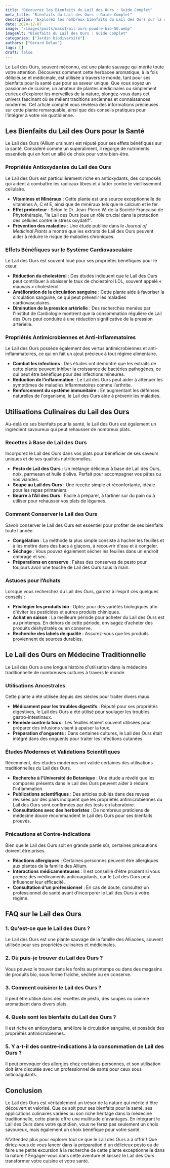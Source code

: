 ```yaml
---
title: "Découvrez les Bienfaits du Lail des Ours : Guide Complet"
meta_title: "Bienfaits du Lail des Ours : Guide Complet"
description: "Explorez les nombreux bienfaits du Lail des Ours sur la santé, son utilisation en cuisine, et ses propriétés médicinales dans notre guide complet."
date: 2024-12-07
image: "/images/posts/mass1/ail-ours-poudre-bio-50.webp"
imageAlt: "Bienfaits du Lail des Ours : Guide Complet"
categories: ["Jardin biodiversite"]
authors: ["Gerard Delao"]
tags: []
draft: false
---
```


Le Lail des Ours, souvent méconnu, est une plante sauvage qui mérite toute votre attention. Découvrez comment cette herbacee aromatique, à la fois délicieuse et médicinale, est utilisée à travers le monde, tant pour ses bienfaits pour la santé que pour sa saveur unique. Que vous soyez un passionné de cuisine, un amateur de plantes médicinales ou simplement curieux d'explorer les merveilles de la nature, plongez-vous dans cet univers fascinant où se mêlent traditions anciennes et connaissances modernes. Cet article complet vous révèlera des informations précieuses sur cette plante remarquable, ainsi que des conseils pratiques pour l'intégrer à votre vie quotidienne.

## Les Bienfaits du Lail des Ours pour la Santé

Le Lail des Ours (Allium ursinum) est réputé pour ses effets bénéfiques sur la santé. Considéré comme un superaliment, il regorge de nutriments essentiels qui en font un allié de choix pour votre bien-être.

### Propriétés Antioxydantes du Lail des Ours

Le Lail des Ours est particulièrement riche en antioxydants, des composés qui aident à combattre les radicaux libres et à lutter contre le vieillissement cellulaire.

- **Vitamines et Minéraux** : Cette plante est une source exceptionnelle de vitamines A, C et E, ainsi que de minéraux tels que le calcium et le fer.
- **Effet protecteur** : Selon le Dr. Jean-Pierre W. de la Société Française de Phytothérapie, "le Lail des Ours joue un rôle crucial dans la protection des cellules contre le stress oxydatif".
- **Prévention des maladies** : Une étude publiée dans le *Journal of Medicinal Plants* a montré que les extraits de Lail des Ours peuvent aider à réduire le risque de maladies chroniques.

### Effets Bénéfiques sur le Système Cardiovasculaire

Le Lail des Ours est souvent loué pour ses propriétés bénéfiques pour le cœur.

- **Réduction du cholestérol** : Des études indiquent que le Lail des Ours peut contribuer à abaisser le taux de cholestérol LDL, souvent appelé « mauvais » cholestérol.
- **Amélioration de la circulation sanguine** : Cette plante aide à favoriser la circulation sanguine, ce qui peut prévenir les maladies cardiovasculaires.
- **Diminution de la pression artérielle** : Des recherches menées par l'Institut de Cardiologie montrent que la consommation régulière de Lail des Ours peut conduire à une réduction significative de la pression artérielle.

### Propriétés Antimicrobiennes et Anti-inflammatoires

Le Lail des Ours possède également des vertus antimicrobiennes et anti-inflammatoires, ce qui en fait un ajout précieux à tout régime alimentaire.

- **Combat les infections** : Des études ont démontré que les extraits de cette plante peuvent inhiber la croissance de bactéries pathogènes, ce qui peut être bénéfique pour des infections mineures.
- **Réduction de l'inflammation** : Le Lail des Ours peut aider à atténuer les symptômes de maladies inflammatoires comme l’arthrite.
- **Renforcement du système immunitaire** : En augmentant les défenses naturelles de l'organisme, le Lail des Ours aide à prévenir les maladies.

## Utilisations Culinaires du Lail des Ours

Au-delà de ses bienfaits pour la santé, le Lail des Ours est également un ingrédient savoureux qui peut rehausser de nombreux plats.

### Recettes à Base de Lail des Ours

Incorporez le Lail des Ours dans vos plats pour bénéficier de ses saveurs uniques et de ses qualités nutritionnelles.

- **Pesto de Lail des Ours** : Un mélange délicieux à base de Lail des Ours, noix, parmesan et huile d’olive. Parfait pour accompagner vos pâtes ou vos viandes.
- **Soupe au Lail des Ours** : Une recette simple et réconfortante, idéale pour les repas printaniers.
- **Beurre à l’Ail des Ours** : Facile à préparer, à tartiner sur du pain ou à utiliser pour rehausser vos plats de légumes.

### Comment Conserver le Lail des Ours

Savoir conserver le Lail des Ours est essentiel pour profiter de ses bienfaits toute l'année.

- **Congélation** : La méthode la plus simple consiste à hacher les feuilles et à les mettre dans des bacs à glaçons, à recouvrir d'eau et à congeler.
- **Séchage** : Vous pouvez également sécher les feuilles dans un endroit ombragé et sec.
- **Préparations en conserve** : Faites des conserves de pesto pour toujours avoir une touche de Lail des Ours sous la main.

### Astuces pour l’Achats

Lorsque vous recherchez du Lail des Ours, gardez à l’esprit ces quelques conseils :

- **Privilégier les produits bio** : Optez pour des variétés biologiques afin d'éviter les pesticides et autres produits chimiques.
- **Achat en saison** : La meilleure période pour acheter du Lail des Ours est au printemps. En dehors de cette période, envisagez d’acheter des produits déshydratés ou en conserve.
- **Recherche des labels de qualité** : Assurez-vous que les produits proviennent de sources durables.

## Le Lail des Ours en Médecine Traditionnelle

Le Lail des Ours a une longue histoire d'utilisation dans la médecine traditionnelle de nombreuses cultures à travers le monde.

### Utilisations Ancestrales

Cette plante a été utilisée depuis des siècles pour traiter divers maux.

- **Médicament pour les troubles digestifs** : Réputé pour ses propriétés digestives, le Lail des Ours a été utilisé pour soulager les troubles gastro-intestinaux.
- **Remède contre la toux** : Les feuilles étaient souvent utilisées pour préparer des infusions visant à apaiser la toux.
- **Préparation d'onguents** : Dans certaines cultures, le Lail des Ours était intégré dans des onguents pour traiter les infections cutanées.

### Études Modernes et Validations Scientifiques

Récemment, des études modernes ont validé certaines des utilisations traditionnelles du Lail des Ours.

- **Recherche à l'Université de Botanique** : Une étude a révélé que les composés présents dans le Lail des Ours peuvent aider à réduire l'inflammation.
- **Publications scientifiques** : Des articles publiés dans des revues révisées par des pairs indiquent que les propriétés antimicrobiennes du Lail des Ours sont confirmées par des tests en laboratoire.
- **Consultations avec des herboristes** : De nombreux praticiens de médecine douce recommandent le Lail des Ours pour ses bienfaits prouvés.

### Précautions et Contre-indications

Bien que le Lail des Ours soit en grande partie sûr, certaines précautions doivent être prises.

- **Réactions allergiques** : Certaines personnes peuvent être allergiques aux plantes de la famille des Allium.
- **Interactions médicamenteuses** : Il est conseillé d'être prudent si vous prenez des médicaments anticoagulants, car le Lail des Ours peut influencer leur efficacité.
- **Consultation d'un professionnel** : En cas de doute, consultez un professionnel de santé avant d'incorporer le Lail des Ours à votre régime.

## FAQ sur le Lail des Ours

### 1. Qu'est-ce que le Lail des Ours ?
Le Lail des Ours est une plante sauvage de la famille des Alliacées, souvent utilisée pour ses propriétés culinaires et médicinales.

### 2. Où puis-je trouver du Lail des Ours ?
Vous pouvez le trouver dans les forêts au printemps ou dans des magasins de produits bio, sous forme fraîche, séchée ou en conserve.

### 3. Comment cuisiner le Lail des Ours ?
Il peut être utilisé dans des recettes de pesto, des soupes ou comme aromatisant dans divers plats. 

### 4. Quels sont les bienfaits du Lail des Ours ?
Il est riche en antioxydants, améliore la circulation sanguine, et possède des propriétés antimicrobiennes.

### 5. Y a-t-il des contre-indications à la consommation de Lail des Ours ?
Il peut provoquer des allergies chez certaines personnes, et son utilisation doit être discutée avec un professionnel de santé pour ceux sous anticoagulants.

## Conclusion

Le Lail des Ours est véritablement un trésor de la nature qui mérite d'être découvert et valorisé. Que ce soit pour ses bienfaits pour la santé, ses applications culinaires variées ou son riche héritage dans la médecine traditionnelle, cette plante offre une multitude d'avantages. En intégrant le Lail des Ours dans votre quotidien, vous ne ferez pas seulement un choix savoureux, mais également un choix bénéfique pour votre santé.

N'attendez plus pour explorer tout ce que le Lail des Ours a à offrir ! Que diriez-vous de vous lancer dans la préparation d'un délicieux pesto ou de faire une petite excursion à la recherche de cette plante exceptionnelle dans la nature ? Engager-vous dans cette aventure et laissez le Lail des Ours transformer votre cuisine et votre santé.

